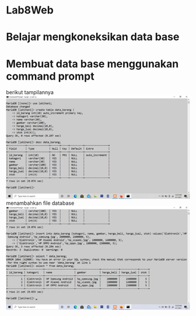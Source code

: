 # Lab8Web
# Belajar mengkoneksikan data base

# Membuat data base menggunakan command prompt
berikut tampilannya
![Gambar](ss/ss1.png)
menambahkan file database
![Gambar](ss/ss2.png)